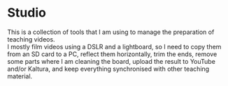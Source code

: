 # Studio

This is a collection of tools that I am using to manage the preparation of teaching videos.  
I mostly film videos using a DSLR and a lightboard, so I need to copy them from an SD card 
to a PC, reflect them horizontally, trim the ends, remove some parts where I am cleaning 
the board, upload the result to YouTube and/or Kaltura, and keep everything 
synchronised with other teaching material.
